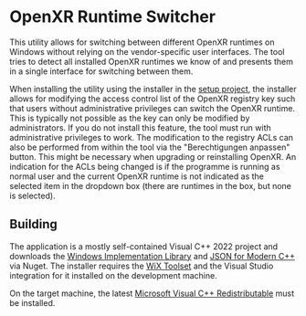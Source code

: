 # OpenXR Runtime Switcher
This utility allows for switching between different OpenXR runtimes on Windows without relying on the vendor-specific user interfaces. The tool tries to detect all installed OpenXR runtimes we know of and presents them in a single interface for switching between them.

When installing the utility using the installer in the [setup project](setup), the installer allows for modifying the access control list of the OpenXR registry key such that users without administrative privileges can switch the OpenXR runtime. This is typically not possible as the key can only be modified by administrators. If you do not install this feature, the tool must run with administrative privileges to work. The modification to the registry ACLs can also be performed from within the tool via the "Berechtigungen anpassen" button. This might be necessary when upgrading or reinstalling OpenXR. An indication for the ACLs being changed is if the programme is running as normal user and the current OpenXR runtime is not indicated as the selected item in the dropdown box (there are runtimes in the box, but none is selected).

## Building
The application is a mostly self-contained Visual C++ 2022 project and downloads the [Windows Implementation Library](https://github.com/microsoft/wil) and [JSON for Modern C++](https://github.com/nlohmann/json) via Nuget. The installer requires the [WiX Toolset](https://www.firegiant.com/wixtoolset/) and the Visual Studio integration for it installed on the development machine.

On the target machine, the latest [Microsoft Visual C++ Redistributable](https://learn.microsoft.com/en-us/cpp/windows/latest-supported-vc-redist) must be installed.
